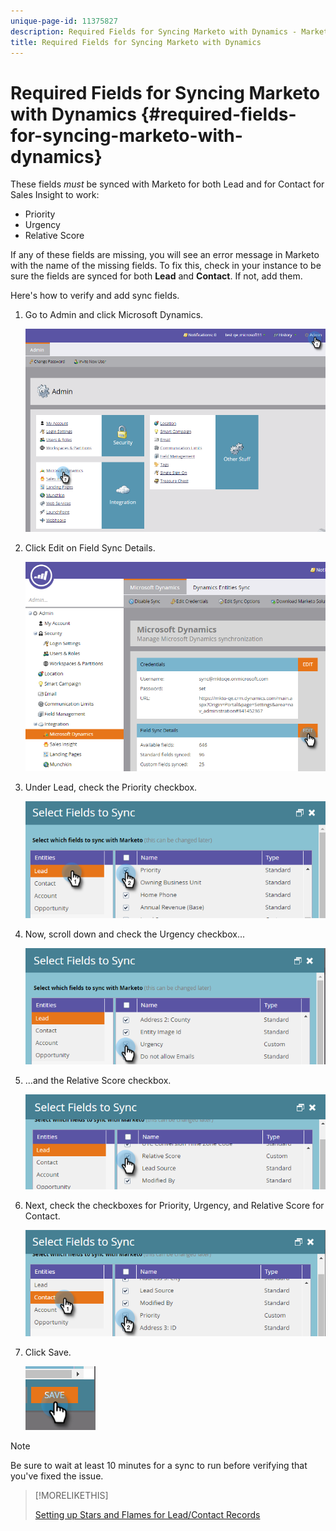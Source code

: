 ```yaml
---
unique-page-id: 11375827
description: Required Fields for Syncing Marketo with Dynamics - Marketo Docs - Product Documentation
title: Required Fields for Syncing Marketo with Dynamics
---
```


# Required Fields for Syncing Marketo with Dynamics {#required-fields-for-syncing-marketo-with-dynamics}

These fields *must* be synced with Marketo for both Lead and for Contact for Sales Insight to work:

* Priority 
* Urgency 
* Relative Score

If any of these fields are missing, you will see an error message in Marketo with the name of the missing fields. To fix this, check in your instance to be sure the fields are synced for both **Lead** and **Contact**. If not, add them.

Here's how to verify and add sync fields.

1. Go to Admin and click Microsoft Dynamics.

   ![](assets/image2015-10-9-9-3a50-3a9.png)

1. Click Edit on Field Sync Details.

   ![](assets/image2015-10-9-9-3a52-3a23.png)

1. Under Lead, check the Priority checkbox.

   ![](assets/image2016-6-8-13-3a33-3a50.png)

1. Now, scroll down and check the Urgency checkbox...

   ![](assets/image2016-6-8-13-3a35-3a22.png)

1. ...and the Relative Score checkbox.

   ![](assets/image2016-6-8-13-3a36-3a1.png)

1. Next, check the checkboxes for Priority, Urgency, and Relative Score for Contact.

   ![](assets/image2016-6-8-13-3a36-3a36.png)

1. Click Save.

   ![](assets/image2016-6-8-13-3a41-3a27.png)

>[!NOTE]
>
>Be sure to wait at least 10 minutes for a sync to run before verifying that you've fixed the issue.

>[!MORELIKETHIS]
>
>[Setting up Stars and Flames for Lead/Contact Records](http://docs.marketo.com/x/BICMAg)

